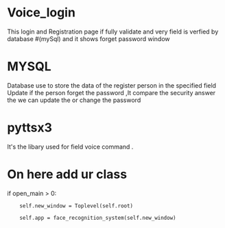 # Voice_login


This login and Registration page if fully validate and very field is verfied by 
database #(mySql) and it shows forget password window  


# MYSQL




Database use to store the data of the register person in the specified field
Update if the person forget the password ,It compare the security answer the 
we can update the or change the password

# pyttsx3

It's the libary used for field voice command .


# On here add ur class



if open_main > 0:

        self.new_window = Toplevel(self.root)
        
        self.app = face_recognition_system(self.new_window)


